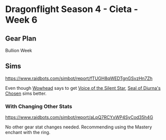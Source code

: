 # Dragonflight Season 4 - Cieta - Week 6

## Gear Plan

Bullion Week

## Sims

https://www.raidbots.com/simbot/report/fTUGH8qWEDTgnGSvzHn7Zh

Even though [Wowhead](https://www.wowhead.com/guide/classes/warlock/demonology/bis-gear#bullions) says to get [Voice of the Silent Star](https://www.wowhead.com/item=204465/voice-of-the-silent-star?bonus=7981:10358:5871), [Seal of Diurna's Chosen](https://www.wowhead.com/item=195480/seal-of-diurnas-chosen?bonus=7981:10358:5871) sims better.

### With Changing Other Stats

https://www.raidbots.com/simbot/report/aLpQ7RCYxWP4SyCod35h4G

No other gear stat changes needed. Recommending using the Mastery enchant with the ring.
